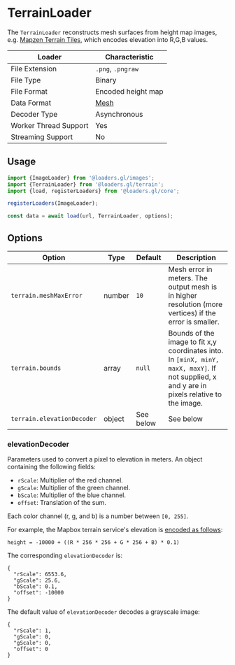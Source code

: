 # TerrainLoader

The `TerrainLoader` reconstructs mesh surfaces from height map images, e.g. [Mapzen Terrain Tiles](https://github.com/tilezen/joerd/blob/master/docs/formats.md), which encodes elevation into R,G,B values.

| Loader                | Characteristic                                |
| --------------------- | --------------------------------------------- |
| File Extension        | `.png`, `.pngraw`                             |
| File Type             | Binary                                        |
| File Format           | Encoded height map                            |
| Data Format           | [Mesh](/docs/specifications/category-mesh.md) |
| Decoder Type          | Asynchronous                                  |
| Worker Thread Support | Yes                                           |
| Streaming Support     | No                                            |

## Usage

```js
import {ImageLoader} from '@loaders.gl/images';
import {TerrainLoader} from '@loaders.gl/terrain';
import {load, registerLoaders} from '@loaders.gl/core';

registerLoaders(ImageLoader);

const data = await load(url, TerrainLoader, options);
```

## Options

| Option                     | Type          | Default   | Description                                                                                                                                   |
| -------------------------- | ------------- | --------- | --------------------------------------------------------------------------------------------------------------------------------------------- |
| `terrain.meshMaxError`     | number        | `10`      | Mesh error in meters. The output mesh is in higher resolution (more vertices) if the error is smaller.                                        |
| `terrain.bounds`           | array<number> | `null`    | Bounds of the image to fit x,y coordinates into. In `[minX, minY, maxX, maxY]`. If not supplied, x and y are in pixels relative to the image. |
| `terrain.elevationDecoder` | object        | See below | See below                                                                                                                                     |

### elevationDecoder

Parameters used to convert a pixel to elevation in meters.
An object containing the following fields:

- `rScale`: Multiplier of the red channel.
- `gScale`: Multiplier of the green channel.
- `bScale`: Multiplier of the blue channel.
- `offset`: Translation of the sum.

Each color channel (r, g, and b) is a number between `[0, 255]`.

For example, the Mapbox terrain service's elevation is [encoded as follows](https://docs.mapbox.com/help/troubleshooting/access-elevation-data/#decode-data):

```
height = -10000 + ((R * 256 * 256 + G * 256 + B) * 0.1)
```

The corresponding `elevationDecoder` is:

```
{
  "rScale": 6553.6,
  "gScale": 25.6,
  "bScale": 0.1,
  "offset": -10000
}
```

The default value of `elevationDecoder` decodes a grayscale image:

```
{
  "rScale": 1,
  "gScale": 0,
  "gScale": 0,
  "offset": 0
}
```
